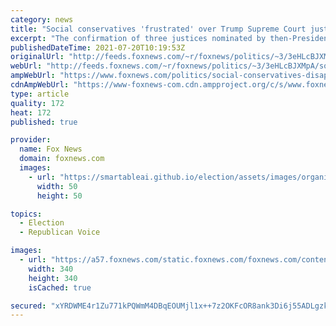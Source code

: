 ```yaml
---
category: news
title: "Social conservatives 'frustrated' over Trump Supreme Court justices' rulings"
excerpt: "The confirmation of three justices nominated by then-President Trump has shifted the balance of power on the Supreme Court to a 6-3 majority for conservatives. But a high court feared by liberals and celebrated by conservatives hasn't delivered as expected, leaving some on the right feeling let down."
publishedDateTime: 2021-07-20T10:19:53Z
originalUrl: "http://feeds.foxnews.com/~r/foxnews/politics/~3/3eHLcBJXMpA/social-conservatives-disappointment-trump-supreme-court-justices-rulings"
webUrl: "http://feeds.foxnews.com/~r/foxnews/politics/~3/3eHLcBJXMpA/social-conservatives-disappointment-trump-supreme-court-justices-rulings"
ampWebUrl: "https://www.foxnews.com/politics/social-conservatives-disappointment-trump-supreme-court-justices-rulings.amp"
cdnAmpWebUrl: "https://www-foxnews-com.cdn.ampproject.org/c/s/www.foxnews.com/politics/social-conservatives-disappointment-trump-supreme-court-justices-rulings.amp"
type: article
quality: 172
heat: 172
published: true

provider:
  name: Fox News
  domain: foxnews.com
  images:
    - url: "https://smartableai.github.io/election/assets/images/organizations/foxnews.com-50x50.jpg"
      width: 50
      height: 50

topics:
  - Election
  - Republican Voice

images:
  - url: "https://a57.foxnews.com/static.foxnews.com/foxnews.com/content/uploads/2019/03/340/340/PaulSteinhauser.jpg?ve=1&tl=1"
    width: 340
    height: 340
    isCached: true

secured: "xYRDWME4r1Zu771kPQWmM4DBqEOUMjl1x++7z2OKFcOR8ank3Di6j55ADLgzkx8J58o9TtyRBwVhIkfRtAaoBgZ592+HEOc4XsaWGRQLCyuNvGtdjwvGqwZHxLWmrv5A5rKkLTB989gC4AzWDCHybhS01jtvRH0+HHbh9N/CREkPDqD+80yZwSqSFXiAk1K27rwAVGhWOzPLsdH8wxwYfbs3slJfXmtxyQV37Qj/kC4QLPZxR1A0UYB70hdaMpABG3Po7Tf1IphRDvzKdGddGhhWgof/OTk+L36vbL8HQF5gJvwEt1KJZuRC+badVEMCX69EX654RgYZmdwYlgsTulnvSFZaGkLwCfMoDmtOsuc=;0lIrqEwVQFetu1U15oy+dQ=="
---
```


